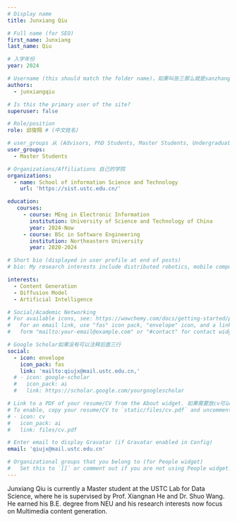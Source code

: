 ```yaml
---
# Display name
title: Junxiang Qiu

# Full name (for SEO)
first_name: Junxiang
last_name: Qiu

# 入学年份
year: 2024

# Username (this should match the folder name)，如果叫张三那么就是sanzhang
authors:
  - junxiangqiu

# Is this the primary user of the site? 
superuser: false

# Role/position 
role: 邱俊翔 # (中文姓名)

# user_groups 从 (Advisors, PhD Students, Master Students, Undergraduate) 从这四个里面选
user_groups:
  - Master Students

# Organizations/Affiliations 自己的学院
organizations:
  - name: School of information Science and Technology
    url: 'https://sist.ustc.edu.cn/'

education:
   courses:
     - course: MEng in Electronic Information
       institution: University of Science and Technology of China
       year: 2024-Now
     - course: BSc in Software Engineering
       institution: Northeastern University
       year: 2020-2024

# Short bio (displayed in user profile at end of posts)
# bio: My research interests include distributed robotics, mobile computing and programmable matter.

interests:
  - Content Generation
  - Diffusion Model
  - Artificial Intelligence

# Social/Academic Networking
# For available icons, see: https://wowchemy.com/docs/getting-started/page-builder/#icons
#   For an email link, use "fas" icon pack, "envelope" icon, and a link in the
#   form "mailto:your-email@example.com" or "#contact" for contact widget.

# Google Scholar如果没有可以注释后面三行
social:
  - icon: envelope
    icon_pack: fas
    link: 'mailto:qiujx@mail.ustc.edu.cn,'
  # - icon: google-scholar
  #   icon_pack: ai
  #   link: https://scholar.google.com/yourgooglescholar

# Link to a PDF of your resume/CV from the About widget. 如果需要放cv可以发给我
# To enable, copy your resume/CV to `static/files/cv.pdf` and uncomment the lines below.
# - icon: cv
#   icon_pack: ai
#   link: files/cv.pdf

# Enter email to display Gravatar (if Gravatar enabled in Config)
email: 'qiujx@mail.ustc.edu.cn'

# Organizational groups that you belong to (for People widget)
#   Set this to `[]` or comment out if you are not using People widget.
---
```


Junxiang Qiu is currently a Master student at the USTC Lab for Data Science, where he is supervised by Prof. Xiangnan He and Dr. Shuo Wang. He earned his B.E. degree from NEU and his research interests now focus on Multimedia content generation.